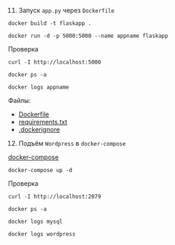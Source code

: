 11. Запуск `app.py` через `Dockerfile`
```shell
docker build -t flaskapp .

docker run -d -p 5000:5000 --name appname flaskapp
```
Проверка
```shell
curl -I http://localhost:5000

docker ps -a

docker logs appname
```
Файлы:
- [Dockerfile](Dockerfile)
- [requirements.txt](requirements.txt)
- [.dockerignore](.dockerignore)

12. Подъём `Wordpress` в `docker-compose`

[docker-compose](docker-compose.yaml)
```shell
docker-compose up -d
```

Проверка
```shell
curl -I http://localhost:2079

docker ps -a

docker logs mysql

docker logs wordpress
```
